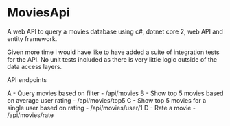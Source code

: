 ﻿# MoviesApi

A web API to query a movies database using c#, dotnet core 2, web API and entity framework.

Given more time i would have like to have added a suite of integration tests for the API. No unit tests included as there is very little logic outside of the data access layers.

API endpoints

A - Query movies based on filter - /api/movies
B - Show top 5 movies based on average user rating - /api/movies/top5
C - Show top 5 movies for a single user based on rating - /api/movies/user/1
D - Rate a movie - /api/movies/rate